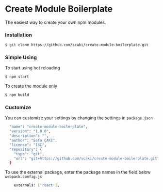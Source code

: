 # Create Module Boilerplate

The easiest way to create your own npm modules.

### Installation
```sh
$ git clone https://github.com/scaki/create-module-boilerplate.git
```

### Simple Using

To start using hot reloading
```sh
$ npm start
```

To create the module only
```sh
$ npm build
```

### Customize
You can customize your settings by changing the settings in `package.json`

```sh
  "name": "create-module-boilerplate",
  "version": "1.0.0",
  "description": "",
  "author": "Safa ÇAKI",
  "license": "ISC",
  "repository": {
    "type": "git",
    "url": "git+https://github.com/scaki/create-module-boilerplate.git"
  }
```

To use the external package, enter the package names in the field below
`webpack.config.js`

```sh
    externals: ['react'],
```
